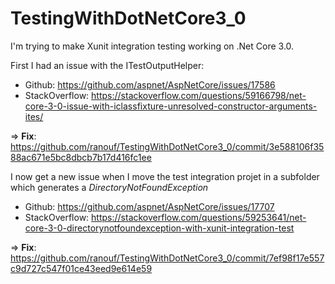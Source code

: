 ﻿# TestingWithDotNetCore3_0

I'm trying to make Xunit integration testing working on .Net Core 3.0.

First I had an issue with the ITestOutputHelper:
- Github: https://github.com/aspnet/AspNetCore/issues/17586 
- StackOverflow: https://stackoverflow.com/questions/59166798/net-core-3-0-issue-with-iclassfixture-unresolved-constructor-arguments-ites/

=> **Fix**: https://github.com/ranouf/TestingWithDotNetCore3_0/commit/3e588106f3588ac671e5bc8dbcb7b17d416fc1ee

I now get a new issue when I move the test integration projet in a subfolder which generates a _DirectoryNotFoundException_
- Github: https://github.com/aspnet/AspNetCore/issues/17707
- StackOverflow: https://stackoverflow.com/questions/59253641/net-core-3-0-directorynotfoundexception-with-xunit-integration-test

=> **Fix**: https://github.com/ranouf/TestingWithDotNetCore3_0/commit/7ef98f17e557c9d727c547f01ce43eed9e614e59
